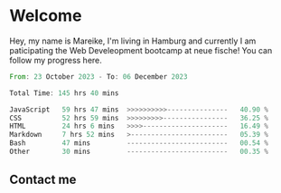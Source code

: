 # Welcome

Hey, my name is Mareike, I'm living in Hamburg and currently I am paticipating the Web Develeopment bootcamp at neue fische!
You can follow my progress here.

<!--START_SECTION:waka-->

```rust
From: 23 October 2023 - To: 06 December 2023

Total Time: 145 hrs 40 mins

JavaScript   59 hrs 47 mins  >>>>>>>>>>---------------   40.90 %
CSS          52 hrs 59 mins  >>>>>>>>>----------------   36.25 %
HTML         24 hrs 6 mins   >>>>---------------------   16.49 %
Markdown     7 hrs 52 mins   >------------------------   05.39 %
Bash         47 mins         -------------------------   00.54 %
Other        30 mins         -------------------------   00.35 %
```

<!--END_SECTION:waka-->

## Contact me



